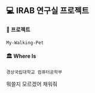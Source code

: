 
## 💻 IRAB 연구실 프로젝트

#### 📱 프로젝트
    My-Walking-Pet
    
#### 🏛️ Where Is
    경상국립대학교 컴퓨터공학부
    
뭐쓸지 모르겠어 채워줘
